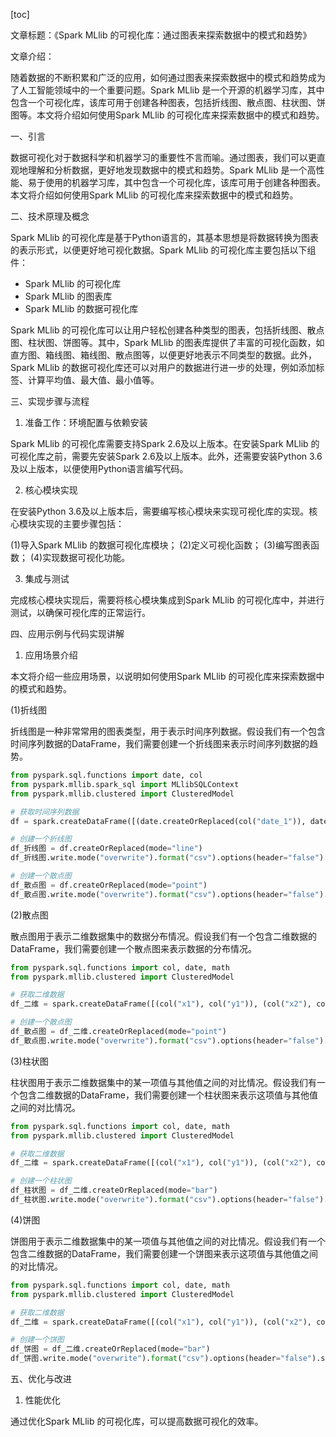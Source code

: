 
[toc]                    
                
                
文章标题：《Spark MLlib 的可视化库：通过图表来探索数据中的模式和趋势》

文章介绍：

随着数据的不断积累和广泛的应用，如何通过图表来探索数据中的模式和趋势成为了人工智能领域中的一个重要问题。Spark MLlib 是一个开源的机器学习库，其中包含一个可视化库，该库可用于创建各种图表，包括折线图、散点图、柱状图、饼图等。本文将介绍如何使用Spark MLlib 的可视化库来探索数据中的模式和趋势。

一、引言

数据可视化对于数据科学和机器学习的重要性不言而喻。通过图表，我们可以更直观地理解和分析数据，更好地发现数据中的模式和趋势。Spark MLlib 是一个高性能、易于使用的机器学习库，其中包含一个可视化库，该库可用于创建各种图表。本文将介绍如何使用Spark MLlib 的可视化库来探索数据中的模式和趋势。

二、技术原理及概念

Spark MLlib 的可视化库是基于Python语言的，其基本思想是将数据转换为图表的表示形式，以便更好地可视化数据。Spark MLlib 的可视化库主要包括以下组件：

- Spark MLlib 的可视化库
- Spark MLlib 的图表库
- Spark MLlib 的数据可视化库

Spark MLlib 的可视化库可以让用户轻松创建各种类型的图表，包括折线图、散点图、柱状图、饼图等。其中，Spark MLlib 的图表库提供了丰富的可视化函数，如直方图、箱线图、箱线图、散点图等，以便更好地表示不同类型的数据。此外，Spark MLlib 的数据可视化库还可以对用户的数据进行进一步的处理，例如添加标签、计算平均值、最大值、最小值等。

三、实现步骤与流程

1. 准备工作：环境配置与依赖安装

Spark MLlib 的可视化库需要支持Spark 2.6及以上版本。在安装Spark MLlib 的可视化库之前，需要先安装Spark 2.6及以上版本。此外，还需要安装Python 3.6及以上版本，以便使用Python语言编写代码。

2. 核心模块实现

在安装Python 3.6及以上版本后，需要编写核心模块来实现可视化库的实现。核心模块实现的主要步骤包括：

(1)导入Spark MLlib 的数据可视化库模块；
(2)定义可视化函数；
(3)编写图表函数；
(4)实现数据可视化功能。

3. 集成与测试

完成核心模块实现后，需要将核心模块集成到Spark MLlib 的可视化库中，并进行测试，以确保可视化库的正常运行。

四、应用示例与代码实现讲解

1. 应用场景介绍

本文将介绍一些应用场景，以说明如何使用Spark MLlib 的可视化库来探索数据中的模式和趋势。

(1)折线图

折线图是一种非常常用的图表类型，用于表示时间序列数据。假设我们有一个包含时间序列数据的DataFrame，我们需要创建一个折线图来表示时间序列数据的趋势。

```python
from pyspark.sql.functions import date, col
from pyspark.mllib.spark_sql import MLlibSQLContext
from pyspark.mllib.clustered import ClusteredModel

# 获取时间序列数据
df = spark.createDataFrame([(date.createOrReplaced(col("date_1")), date.createOrReplaced(col("date_2")))).toDF("date_1", "date_2")

# 创建一个折线图
df_折线图 = df.createOrReplaced(mode="line")
df_折线图.write.mode("overwrite").format("csv").options(header="false").save("/path/to/output/file.csv")

# 创建一个散点图
df_散点图 = df.createOrReplaced(mode="point")
df_散点图.write.mode("overwrite").format("csv").options(header="false").save("/path/to/output/file.csv")
```

(2)散点图

散点图用于表示二维数据集中的数据分布情况。假设我们有一个包含二维数据的DataFrame，我们需要创建一个散点图来表示数据的分布情况。

```python
from pyspark.sql.functions import col, date, math
from pyspark.mllib.clustered import ClusteredModel

# 获取二维数据
df_二维 = spark.createDataFrame([(col("x1"), col("y1")), (col("x2"), col("y2"))]).toDF("x1", "y1", "x2", "y2")

# 创建一个散点图
df_散点图 = df_二维.createOrReplaced(mode="point")
df_散点图.write.mode("overwrite").format("csv").options(header="false").save("/path/to/output/file.csv")
```

(3)柱状图

柱状图用于表示二维数据集中的某一项值与其他值之间的对比情况。假设我们有一个包含二维数据的DataFrame，我们需要创建一个柱状图来表示这项值与其他值之间的对比情况。

```python
from pyspark.sql.functions import col, date, math
from pyspark.mllib.clustered import ClusteredModel

# 获取二维数据
df_二维 = spark.createDataFrame([(col("x1"), col("y1")), (col("x2"), col("y2"))]).toDF("x1", "y1", "x2", "y2")

# 创建一个柱状图
df_柱状图 = df_二维.createOrReplaced(mode="bar")
df_柱状图.write.mode("overwrite").format("csv").options(header="false").save("/path/to/output/file.csv")
```

(4)饼图

饼图用于表示二维数据集中的某一项值与其他值之间的对比情况。假设我们有一个包含二维数据的DataFrame，我们需要创建一个饼图来表示这项值与其他值之间的对比情况。

```python
from pyspark.sql.functions import col, date, math
from pyspark.mllib.clustered import ClusteredModel

# 获取二维数据
df_二维 = spark.createDataFrame([(col("x1"), col("y1")), (col("x2"), col("y2"))]).toDF("x1", "y1", "x2", "y2")

# 创建一个饼图
df_饼图 = df_二维.createOrReplaced(mode="bar")
df_饼图.write.mode("overwrite").format("csv").options(header="false").save("/path/to/output/file.csv")
```

五、优化与改进

1. 性能优化

通过优化Spark MLlib 的可视化库，可以提高数据可视化的效率。

